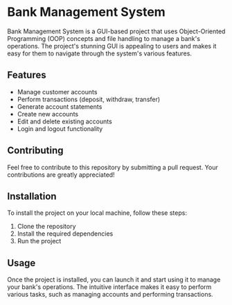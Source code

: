 # Bank Management System

Bank Management System is a GUI-based project that uses Object-Oriented Programming (OOP) concepts and file handling to manage a bank's operations. The project's stunning GUI is appealing to users and makes it easy for them to navigate through the system's various features.

## Features

- Manage customer accounts
- Perform transactions (deposit, withdraw, transfer)
- Generate account statements
- Create new accounts
- Edit and delete existing accounts
- Login and logout functionality

## Contributing

Feel free to contribute to this repository by submitting a pull request. Your contributions are greatly appreciated!

## Installation

To install the project on your local machine, follow these steps:

1. Clone the repository
2. Install the required dependencies
3. Run the project

## Usage

Once the project is installed, you can launch it and start using it to manage your bank's operations. The intuitive interface makes it easy to perform various tasks, such as managing accounts and performing transactions.

